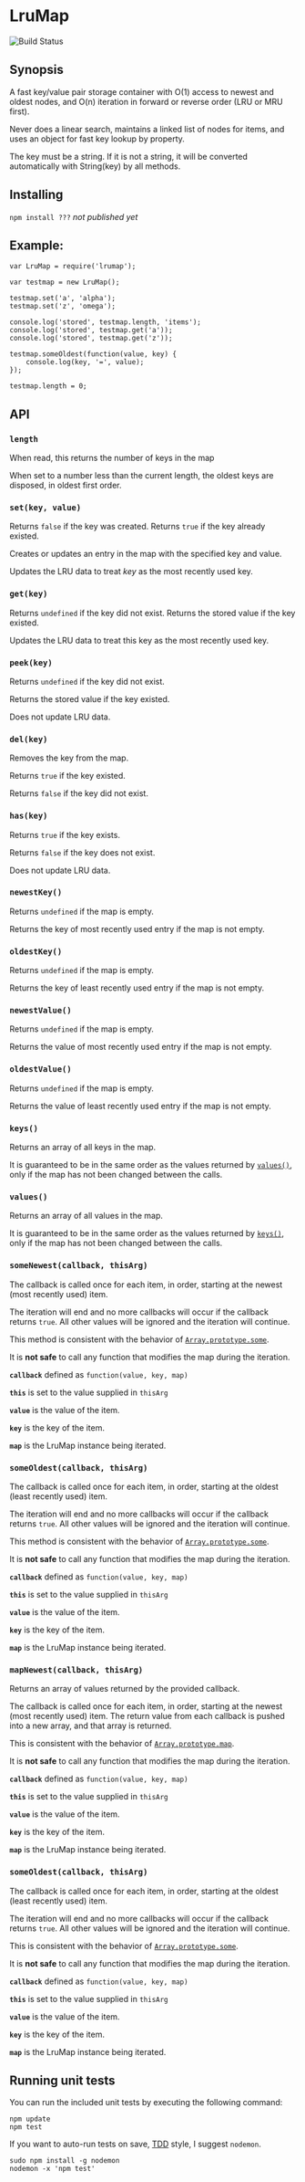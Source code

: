 # LruMap

![Build Status](https://travis-ci.org/doug65536/lrumap.svg?branch=master)

## Synopsis

A fast key/value pair storage container with O(1) access to
newest and oldest nodes, and O(n) iteration in forward or 
reverse order (LRU or MRU first).

Never does a linear search, maintains a linked list of nodes
for items, and uses an object for fast key lookup by property.

The key must be a string. If it is not a string, it will
be converted automatically with String(key) by all methods.

## Installing

`npm install ???`  *not published yet*

## Example:
```
var LruMap = require('lrumap');

var testmap = new LruMap();

testmap.set('a', 'alpha');
testmap.set('z', 'omega');

console.log('stored', testmap.length, 'items');
console.log('stored', testmap.get('a'));
console.log('stored', testmap.get('z'));

testmap.someOldest(function(value, key) {
    console.log(key, '=', value);
});

testmap.length = 0;
```

## API

### `length`

When read, this returns the number of keys in the map

When set to a number less than the current length, the
oldest keys are disposed, in oldest first order.

### `set(key, value)`

Returns `false` if the key was created.
Returns `true` if the key already existed.

Creates or updates an entry in the map with the specified
key and value. 

Updates the LRU data to treat *key* as the most recently
used key.

### `get(key)`

Returns `undefined` if the key did not exist.
Returns the stored value if the key existed.

Updates the LRU data to treat this key as the most recently
used key.

### `peek(key)`

Returns `undefined` if the key did not exist.

Returns the stored value if the key existed.

Does not update LRU data.

### `del(key)`

Removes the key from the map.

Returns `true` if the key existed.

Returns `false` if the key did not exist.

### `has(key)`

Returns `true` if the key exists.

Returns `false` if the key does not exist.

Does not update LRU data.

### `newestKey()`

Returns `undefined` if the map is empty.

Returns the key of most recently used 
entry if the map is not empty.

### `oldestKey()`

Returns `undefined` if the map is empty.

Returns the key of least recently used 
entry if the map is not empty.

### `newestValue()`

Returns `undefined` if the map is empty.

Returns the value of most recently used 
entry if the map is not empty.

### `oldestValue()`

Returns `undefined` if the map is empty.

Returns the value of least recently used 
entry if the map is not empty.

### `keys()`

Returns an array of all keys in the map.

It is guaranteed to be in the same order as the
values returned by [`values()`](#values), only if the
map has not been changed between the calls.

### `values()`

Returns an array of all values in the map.

It is guaranteed to be in the same order as the
values returned by [`keys()`](#keys), only if the
map has not been changed between the calls.

### `someNewest(callback, thisArg)`

The callback is called once for each item, in order, 
starting at the newest (most recently used) item.

The iteration will end and no more callbacks will
occur if the callback returns `true`. All other values
will be ignored and the iteration will continue.

This method is consistent with the behavior of
[`Array.prototype.some`](https://developer.mozilla.org/en-US/docs/Web/JavaScript/Reference/Global_Objects/Array/some).

It is **not safe** to call any function that modifies the
map during the iteration.

**`callback`** defined as `function(value, key, map)`

**`this`** is set to the value supplied in `thisArg`

**`value`** is the value of the item.

**`key`** is the key of the item.

**`map`** is the LruMap instance being iterated.

### `someOldest(callback, thisArg)`

The callback is called once for each item, in order, 
starting at the oldest (least recently used) item.

The iteration will end and no more callbacks will
occur if the callback returns `true`. All other values
will be ignored and the iteration will continue.

This method is consistent with the behavior of
[`Array.prototype.some`](https://developer.mozilla.org/en-US/docs/Web/JavaScript/Reference/Global_Objects/Array/some).

It is **not safe** to call any function that modifies the
map during the iteration.

**`callback`** defined as `function(value, key, map)`

**`this`** is set to the value supplied in `thisArg`

**`value`** is the value of the item.

**`key`** is the key of the item.

**`map`** is the LruMap instance being iterated.

### `mapNewest(callback, thisArg)`

Returns an array of values returned by the provided callback.

The callback is called once for each item, in order, 
starting at the newest (most recently used) item.
The return value from each callback is pushed into
a new array, and that array is returned.

This is consistent with the behavior of
[`Array.prototype.map`](https://developer.mozilla.org/en-US/docs/Web/JavaScript/Reference/Global_Objects/Array/map).

It is **not safe** to call any function that modifies the
map during the iteration.

**`callback`** defined as `function(value, key, map)`

**`this`** is set to the value supplied in `thisArg`

**`value`** is the value of the item.

**`key`** is the key of the item.

**`map`** is the LruMap instance being iterated.

### `someOldest(callback, thisArg)`

The callback is called once for each item, in order, 
starting at the oldest (least recently used) item.

The iteration will end and no more callbacks will
occur if the callback returns `true`. All other values
will be ignored and the iteration will continue.

This is consistent with the behavior of
[`Array.prototype.some`](https://developer.mozilla.org/en-US/docs/Web/JavaScript/Reference/Global_Objects/Array/some).

It is **not safe** to call any function that modifies the
map during the iteration.

**`callback`** defined as `function(value, key, map)`

**`this`** is set to the value supplied in `thisArg`

**`value`** is the value of the item.

**`key`** is the key of the item.

**`map`** is the LruMap instance being iterated.

## Running unit tests

You can run the included unit tests by executing the following command:

```
npm update
npm test
```

If you want to auto-run tests on save,
[TDD](https://en.wikipedia.org/wiki/Test-driven_development)
style, I suggest `nodemon`.

```
sudo npm install -g nodemon
nodemon -x 'npm test'
```
